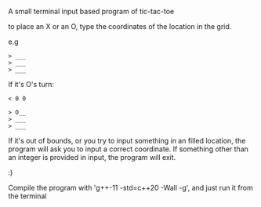 A small terminal input based program of tic-tac-toe

to place an X or an O, type the coordinates of the location in the grid.

e.g


```
> ___
> ___
> ___
```

If it's O's turn:

```
< 0 0
```

```
> O__
> ___
> ___
```

If it's out of bounds, or you try to input something in an filled location, the program will ask you to input a correct coordinate.
If something other than an integer is provided in input, the program will exit.

:)


Compile the program with 'g++-11 -std=c++20 -Wall -g', and just run it from the terminal
